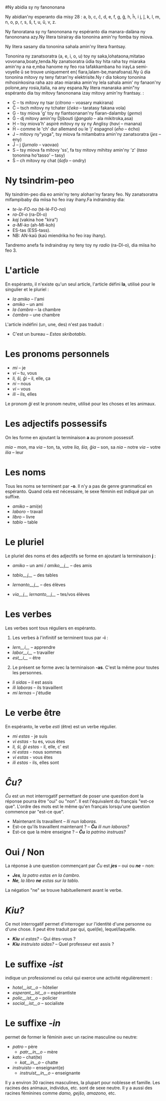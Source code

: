 #Ny abidia sy ny fanononana 

Ny abidian'ny esperanto dia misy 28 : a, b, c, ĉ, d, e, f, g, ĝ, h, ĥ, i j, ĵ, k, l, m, n, o, p, r, s, ŝ, t, u, ŭ, v, z.

Ny fanoratana sy ny fanononana ny espéranto dia manara-dalàna ny fanononana azy.Ny litera tsirairay dia tononina amin'ny fomba tsy miova.

Ny litera sasany dia tononina sahala amin'ny litera frantsay.  

Tononina ny zanatsoratra  (a, e, i, o, u) toy ny saka,lohataona,mitatao vovonana,boaty,tenda.Ny zanatsoratra ûdia tsy hita raha tsy miaraka amin'ny a na e,mba hanome ny feo roa tafakkambana ho irayLa semi-voyelle ŭ se trouve uniquement en( fiara,lalam-be,manafoana).Ny û dia tononina mitovy ny teny fatran'ny elektrisite.Ny r dia tokony tononina mihosinkosina raha azo atao miaraka amin'ny lela sahala amin' ny fanaon'ny polone,any rosia,italia, na any espana.Ny litera manaraka amin"ny espéranto dia tsy mitovy fanononana izay mitovy amin'ny frantsay. : 

- C – ts mitovy ny tsar (*citrono* – voasary makirana)
- Ĉ – tsch mitovy ny tchater (*ĉeko* – taratasy fakana vola)
- G - tsy miova 'g' toy ny fiantsonanan'ny fiaran-dalamby (*gemo*)
- Ĝ – dj mitovy amin'ny Djibouti (*ĝangalo* – ala mikitroka,asa)
- H – tsy miova'h' aspiré mitovy ny sy ny Anglisy (*havi* – manana)
- Ĥ – comme le 'ch' dur allemand ou le 'j' espagnol (*eĥo* – écho)
- J – mitovy ny"yoga", tsy miova fa mitambatra amin'ny zanatsoratra (*jes* – eny)
- Ĵ – j (*ĵurnalo* – vaovao)
- S – tsy miova fa mitovy 'ss', fa tsy mitovy mihitsy amin'ny 'z' (*taso* tononina ho'tasso' – tasy)
- Ŝ – ch mitovy ny chat (*ŝafo* – ondry)


# Ny tsindrim-peo

Ny tsindrim-peo dia eo amin'ny teny alohan'ny farany feo. Ny zanatsoratra mifampibaby dia miisa ho feo iray ihany.Fa indraindray dia: 
  
- *te-le-FO-no* (té-lé-FO-no)
- *ra-DI-o* (ra-DI-o)
- *kaj* (vakina hoe "kira")
- *a-MI-ko* (ah-MI-koh)
- ES-tas (ESS-tass).
- NB: AN-kaŭ (kaŭ miendrika ho feo iray ihany).

Tandremo anefa fa indraindray ny teny toy ny *radio* (ra-DI-o), dia miisa ho feo  3.

# L'article

En espéranto, il n'existe qu'un seul article, l'article défini __la__, utilisé pour le singulier et le pluriel :

- *la amiko*  – l'ami
- *amiko* – un ami
- *la ĉambro*  – la chambre
- *ĉambro*  – une chambre

L'article indéfini (un, une, des) n'est pas traduit : 

- C'est un bureau – *Estas skribotablo.*

# Les pronoms personnels

- *mi*         – je         
- *vi*         – tu, vous   
- *li, ŝi, ĝi* – il, elle, ça    
- *ni*         – nous        
- *vi*         – vous        
- *ili*        – ils, elles  

Le pronom *ĝi* est le pronom neutre, utilisé pour les choses et les animaux.

# Les adjectifs possessifs

On les forme en ajoutant la terminaison __a__ au pronom possessif.

*mia*     – mon, ma
*via*     – ton, ta, votre
*lia, ŝia, ĝia* – son, sa
*nia*     – notre
*via*     – votre
*ilia*    – leur

# Les noms

Tous les noms se terminent par __-o__. Il n'y a pas de genre grammatical en espéranto. Quand cela est nécessaire, le sexe féminin est indiqué par un suffixe.

  - *amiko* – ami(e)
  - *laboro* – travail
  - *libro* – livre
  - *tablo* – table
  
# Le pluriel

Le pluriel des noms et des adjectifs se forme en ajoutant la terminaison __j__ :
  
- *amiko* – un ami /  *amiko__j__* – des amis

- *tablo__j__* – des tables
- *lernanto__j__* – des élèves
- *via__j__ lernanto__j__* – tes/vos élèves

# Les verbes

Les verbes sont tous réguliers en espéranto.

1. Les verbes à l'infinitif se terminent tous par __-i__ :

- *lern__i__* – apprendre
- *labor__i__* – travailler
- *est__i__* – être
   
2. Le présent se forme avec la terminaison __-as__. C'est la même pour toutes les personnes.

- *li sidas* – il est assis
- *ili laboras* – ils travaillent
- *mi lernas* – j'étudie
 
# Le verbe être

En espéranto, le verbe *esti* (être) est un verbe régulier.

- *mi estas*  - je suis
- *vi estas* - tu es, vous êtes
- *li, ŝi, ĝi estas* - il, elle, c' est
- *ni estas* - nous sommes
- *vi estas* - vous êtes
- *ili estas* - ils, elles sont

  
# *Ĉu?*

*Ĉu* est un mot interrogatif permettant de poser une question dont la réponse pourra être "oui" ou "non". Il est l'équivalent du français "est-ce que". L'ordre des mots est le même qu'en français lorsqu'une question commence par "est-ce que".

- Maintenant ils travaillent – *Ili nun laboras.*
- Est-ce qu'ils travaillent maintenant ? – *__Ĉu__ ili nun laboras?*
- Est-ce que la mère enseigne ? – *__Ĉu__ la patrino instruas?*

# Oui / Non

La réponse à une question commençant par *Ĉu* est *__jes__* – oui ou *__ne__* – non:

- *__Jes__, la patro estas en la ĉambro.*
- *__Ne__, la libro __ne__ estas sur la tablo.*

La négation "ne" se trouve habituellement avant le verbe.


# *Kiu?*

Ce mot interrogatif permet d'interroger sur l'identité d'une personne ou d'une chose. Il peut être traduit par qui, quel(le), lequel/laquelle.

- *__Kiu__ vi estas?* – Qui êtes-vous ?
- *__Kiu__ instruisto sidas?* – Quel professeur est assis ?

# Le suffixe *-ist*

indique un professionnel ou celui qui exerce une activité régulièrement :

- *hotel__ist__o* – hôtelier
- *esperant__ist__o* – espérantiste
- *polic__ist__o* – policier
- *social__ist__o* – socialiste

# Le suffixe *-in*

permet de former le féminin avec un racine masculine ou neutre:

- *patro* – père
    - *patr__in__o* – mère
- *kato* – chat(te)
    - *kat__in__o* – chatte
- *instruisto* – enseignant(e)
    - *instruist__in__o* – enseignante

Il y a environ 30 racines masculines, la plupart pour noblesse et famille. Les racines des animaux, individus, etc. sont de sexe neutre. Il y a aussi des racines féminines comme *damo, gejŝo, amazono,* etc.









